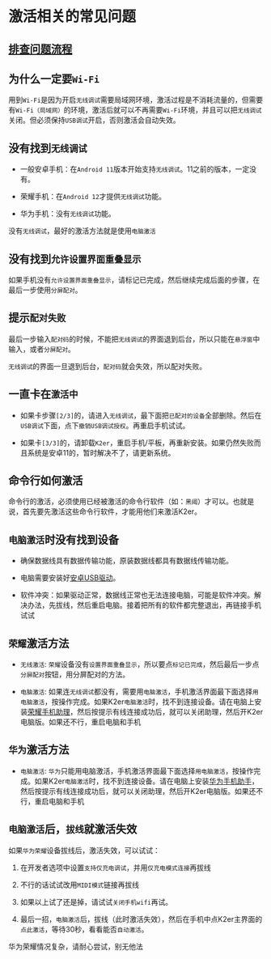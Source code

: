 # 激活相关的常见问题

## [排查问题流程](https://docs.qq.com/mind/DVmFock1IT1djZ09p)

## 为什么一定要`Wi-Fi`

用到`Wi-Fi`是因为开启`无线调试`需要局域网环境，激活过程是不消耗流量的，但需要有`Wi-Fi（局域网）`的环境，激活后就可以不再需要`Wi-Fi`环境，并且可以把`无线调试`关闭。但必须保持`USB调试`开启，否则激活会自动失效。

## 没有找到`无线调试`

* 一般安卓手机：在`Android 11`版本开始支持`无线调试`。11之前的版本，一定没有。

* 荣耀手机：在`Android 12`才提供`无线调试`功能。

* 华为手机：没有`无线调试`功能。

没有`无线调试`，最好的激活方法就是使用`电脑激活`

## 没有找到`允许设置界面重叠显示`

如果手机没有`允许设置界面重叠显示`，请标记已完成，然后继续完成后面的步骤，在最后一步使用`分屏配对`。

## 提示`配对失败`

最后一步输入`配对码`的时候，不能把`无线调试`的界面退到后台，所以只能在`悬浮窗`中输入，或者`分屏配对`。

`无线调试`的界面一旦退到后台，`配对码`就会失效，所以配对失败。

## 一直卡在`激活中`

* 如果卡步骤`[2/3]`的，请进入`无线调试`，最下面把`已配对的设备`全部删除。然后在`USB调试`下面，点下`撤销USB调试授权`。再重启手机试试。

* 如果卡`[3/3]`的，请卸载`K2er`，重启手机/平板，再重新安装。如果仍然失败而且系统是安卓11的，暂时解决不了，请更新系统。

## 命令行如何激活

命令行的激活，必须使用已经被激活的命令行软件（如：`黑阈`）才可以。也就是说，首先要先激活这些命令行软件，才能用他们来激活K2er。

## `电脑激活`时没有找到设备

* 确保数据线具有数据传输功能，原装数据线都具有数据线传输功能。

* 电脑需要安装好[安卓USB驱动](https://developer.android.com/studio/run/oem-usb)。

* 软件冲突：如果驱动正常，数据线正常也无法连接电脑，可能是软件冲突。解决办法，先拔线，然后重启电脑。接着把所有的软件都完整退出，再链接手机试试

## `荣耀`激活方法

* `无线激活`: `荣耀`设备没有`设置界面重叠显示`，所以要点`标记已完成`，然后最后一步点`分屏配对`按钮，用分屏配对的方法。

* `电脑激活`: 如果连`无线调试`都没有，需要用`电脑激活`，手机激活界面最下面选择`用电脑激活`，按操作完成。如果K2er`电脑激活`时，找不到连接设备。请在电脑上安装[荣耀手机助理](https://www.hihonor.com/cn/support/suite/)，然后按提示有线连接成功后，就可以关闭助理，然后开K2er电脑版。如果还不行，重启电脑和手机

## `华为`激活方法

* `电脑激活`: `华为`只能用电脑激活，手机激活界面最下面选择`用电脑激活`，按操作完成。如果K2er`电脑激活`时，找不到连接设备。请在电脑上安装[华为手机助手](https://consumer.huawei.com/cn/support/hisuite/)，然后按提示有线连接成功后，就可以关闭助理，然后开K2er电脑版。如果还不行，重启电脑和手机

## `电脑激活`后，`拔线`就激活失效

如果`华为荣耀`设备拔线后，激活失效，可以试试：

1. 在开发者选项中设置`支持仅充电调试`，并用`仅充电模式连接`再拔线

2. 不行的话试试改用`MIDI模式`链接再拔线

3. 如果以上试了还是掉，请试试`关闭手机wifi`再试。

4. 最后一招，`电脑激活`后，拔线（此时激活失效），然后在手机中点K2er主界面的`点此激活`，等待30秒，看看能否`自动激活`。

华为荣耀情况复杂，请耐心尝试，别无他法



